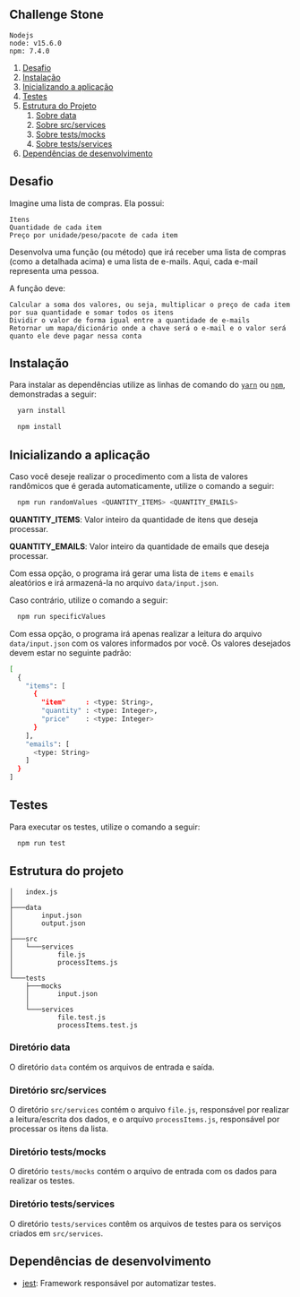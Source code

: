 ## Challenge Stone

```
Nodejs
node: v15.6.0 
npm: 7.4.0 
```
1. [Desafio](#challenge)
2. [Instalação](#installation)
3. [Inicializando a aplicação](#run-app)
4. [Testes](#run-tests)
5. [Estrutura do Projeto](#concept-of-structure)
    1. [Sobre data](#data-folder)
    2. [Sobre src/services](#services-folder)
    3. [Sobre tests/mocks](#tests-mocks)
    4. [Sobre tests/services](#tests-services)
6. [Dependências de desenvolvimento](#dev-dependencies)

## Desafio

Imagine uma lista de compras. Ela possui:

    Itens
    Quantidade de cada item
    Preço por unidade/peso/pacote de cada item

Desenvolva uma função (ou método) que irá receber uma lista de compras (como a detalhada acima) e uma lista de e-mails. Aqui, cada e-mail representa uma pessoa.

A função deve:

    Calcular a soma dos valores, ou seja, multiplicar o preço de cada item por sua quantidade e somar todos os itens
    Dividir o valor de forma igual entre a quantidade de e-mails
    Retornar um mapa/dicionário onde a chave será o e-mail e o valor será quanto ele deve pagar nessa conta
    
    
## Instalação

Para instalar as dependências utilize as linhas de comando do [`yarn`](https://classic.yarnpkg.com/en/docs/cli/install/) ou [`npm`](https://docs.npmjs.com/getting-started/installing-npm-packages-locally), demonstradas a seguir:

```sh
  yarn install
```

```sh
  npm install
```

## Inicializando a aplicação

Caso você deseje realizar o procedimento com a lista de valores randômicos que é gerada automaticamente, utilize o comando a seguir:

```sh
  npm run randomValues <QUANTITY_ITEMS> <QUANTITY_EMAILS>
```

**QUANTITY_ITEMS**: Valor inteiro da quantidade de itens que deseja processar.

**QUANTITY_EMAILS**: Valor inteiro da quantidade de emails que deseja processar.

Com essa opção, o programa irá gerar uma lista de `items` e `emails` aleatórios e irá armazená-la no arquivo `data/input.json`.


Caso contrário, utilize o comando a seguir:

```sh
  npm run specificValues
```

Com essa opção, o programa irá apenas realizar a leitura do arquivo `data/input.json` com os valores informados por você. Os valores desejados devem estar no seguinte padrão:

```sh
[
  {
    "items": [
      {
        "item"     : <type: String>,
        "quantity" : <type: Integer>,
        "price"    : <type: Integer>
      }
    ],
    "emails": [
      <type: String>
    ]
  }
]
```

## Testes

Para executar os testes, utilize o comando a seguir:

```sh
  npm run test
```

## Estrutura do projeto

```
│   index.js
│
├───data
│       input.json
│       output.json
│       
├───src
│   └───services
│           file.js
│           processItems.js
│           
└───tests
    ├───mocks
    │       input.json
    │       
    └───services
            file.test.js
            processItems.test.js
```

### Diretório **data**

O diretório `data` contém os arquivos de entrada e saída.


### Diretório **src/services**

O diretório `src/services` contém o arquivo `file.js`, responsável por realizar a leitura/escrita dos dados, e o arquivo `processItems.js`, responsável por processar os itens da lista.

### Diretório **tests/mocks**

O diretório `tests/mocks` contém o arquivo de entrada com os dados para realizar os testes.


### Diretório **tests/services**

O diretório `tests/services` contêm os arquivos de testes para os serviços criados em `src/services`.

## Dependências de desenvolvimento

- [jest](https://jestjs.io/): Framework responsável por automatizar testes.
